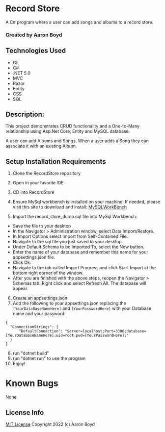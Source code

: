# Record Store

A C# program where a user can add songs and albums to a record store.
### Created by Aaron Boyd

## Technologies Used

* Git
* C#
* .NET 5.0
* MVC
* Razor
* Entity
* CSS
* SQL

## Description:
This project demonstrates CRUD functionality and a One-to-Many relationship using Asp.Net Core, Entity and MySQL database. 

A user can add Albums and Songs. When a user adds a Song they can associate it with an existing Album.

## Setup Installation Requirements

1. Clone the RecordStore repository
2. Open in your favorite IDE
3. CD into RecordStore
4. Ensure MySql workbench is installed on your machine. If needed, please visit this site to download and install: [MySQLWorkBench]("https://www.mysql.com/products/workbench/")

5. Import the record_store_dump.sql file into MySql Workbench:
- Save the file to your desktop
- In the Navigator > Administration window, select Data Import/Restore.
- In Import Options select Import from Self-Contained File.
- Navigate to the sql file you just saved to your desktop.
- Under Default Schema to be Imported To, select the New button.
- Enter the name of your database and remember this name for your appsettings.json file.
- Click Ok.
- Navigate to the tab called Import Progress and click Start Import at the bottom right corner of the window.
- After you are finished with the above steps, reopen the Navigator > Schemas tab. Right click and select Refresh All. The database will appear.

6. Create an appsettings.json
7. Add the following to your appsettings.json replacing the ```[YourDataBaseNameHere]``` and ```[YourPasswordHere]``` with your Database name and your password:
```
{
  "ConnectionStrings": {
      "DefaultConnection": "Server=localhost;Port=3306;database=[YourDataBaseNameHere];uid=root;pwd=[YourPasswordHere];"
  }
}
```
8. run "dotnet build"
9. run "dotnet run" to use the program
10. Enjoy!

# Known Bugs
None

## License Info
[MIT License](https://opensource.org/licenses/MIT)
Copyright 2022 (c) Aaron Boyd